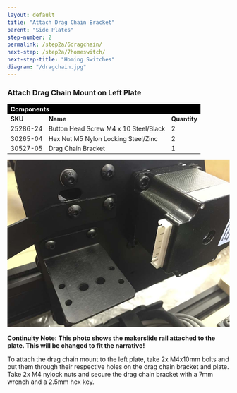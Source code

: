 ```yaml
---
layout: default
title: "Attach Drag Chain Bracket"
parent: "Side Plates"
step-number: 2
permalink: /step2a/6dragchain/
next-step: /step2a/7homeswitch/
next-step-title: "Homing Switches"
diagram: "/dragchain.jpg"
---
```


<h3>Attach Drag Chain Mount on Left Plate</h3>

<table>
<tr><td style="color:#fff;background: #000;" colspan="3"><b>Components</b></td></tr>
	<tr>
		<td><b>SKU</b></td>
		<td><b>Name</b></td>
		<td><b>Quantity</b></td>
	</tr>
<tr>
<td>25286-24</td>
<td>Button Head Screw M4 x 10 Steel/Black</td>
<td>2</td>
</tr>
<tr>
<td>30265-04</td>
<td>Hex Nut M5 Nylon Locking Steel/Zinc</td>
<td>2</td>
</tr>
<tr>
<td>30527-05</td>
<td>Drag Chain Bracket</td>
<td>1</td>
</tr>
</table>

<img src="../../step2/photo/jpfsimage4.jpg">


<b>Continuity Note: This photo shows the makerslide rail attached to the plate. This will be changed to fit the narrative!</b>

To attach the drag chain mount to the left plate, take 2x M4x10mm bolts and put them through their respective holes on the drag chain bracket and plate. Take 2x M4 nylock nuts and secure the drag chain bracket with a 7mm wrench and a 2.5mm hex key.



